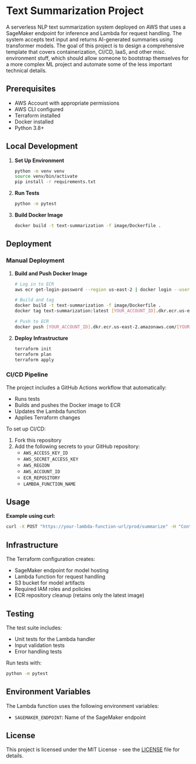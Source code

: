 # Text Summarization Project

A serverless NLP text summarization system deployed on AWS that uses a SageMaker endpoint for inference and Lambda for request handling. The system accepts text input and returns AI-generated summaries using transformer models. The goal of this project is to design a comprehensive template that covers containerization, CI/CD, IaaS, and other misc. environment stuff, which should allow someone to bootstrap themselves for a more complex ML project and automate some of the less important technical details.

## Prerequisites

- AWS Account with appropriate permissions
- AWS CLI configured
- Terraform installed
- Docker installed
- Python 3.8+

## Local Development

1. **Set Up Environment**
   ```bash
   python -m venv venv
   source venv/bin/activate
   pip install -r requirements.txt
   ```

2. **Run Tests**
   ```bash
   python -m pytest
   ```

3. **Build Docker Image**
   ```bash
   docker build -t text-summarization -f image/Dockerfile .
   ```

## Deployment

### Manual Deployment

1. **Build and Push Docker Image**
   ```bash
   # Log in to ECR
   aws ecr get-login-password --region us-east-2 | docker login --username AWS --password-stdin [YOUR_ACCOUNT_ID].dkr.ecr.us-east-2.amazonaws.com

   # Build and tag
   docker build -t text-summarization -f image/Dockerfile .
   docker tag text-summarization:latest [YOUR_ACCOUNT_ID].dkr.ecr.us-east-2.amazonaws.com/[YOUR_REPO]:latest

   # Push to ECR
   docker push [YOUR_ACCOUNT_ID].dkr.ecr.us-east-2.amazonaws.com/[YOUR_REPO]:latest
   ```

2. **Deploy Infrastructure**
   ```bash
   terraform init
   terraform plan
   terraform apply
   ```

### CI/CD Pipeline

The project includes a GitHub Actions workflow that automatically:
- Runs tests
- Builds and pushes the Docker image to ECR
- Updates the Lambda function
- Applies Terraform changes

To set up CI/CD:

1. Fork this repository
2. Add the following secrets to your GitHub repository:
   - `AWS_ACCESS_KEY_ID`
   - `AWS_SECRET_ACCESS_KEY`
   - `AWS_REGION`
   - `AWS_ACCOUNT_ID`
   - `ECR_REPOSITORY`
   - `LAMBDA_FUNCTION_NAME`

## Usage

**Example using curl:**
```bash
curl -X POST "https://your-lambda-function-url/prod/summarize" -H "Content-Type: application/json" -d "{\"text\": \"Your long text to summarize goes here...\"}"
```

## Infrastructure

The Terraform configuration creates:
- SageMaker endpoint for model hosting
- Lambda function for request handling
- S3 bucket for model artifacts
- Required IAM roles and policies
- ECR repository cleanup (retains only the latest image)

## Testing

The test suite includes:
- Unit tests for the Lambda handler
- Input validation tests
- Error handling tests

Run tests with:
```bash
python -m pytest
```

## Environment Variables

The Lambda function uses the following environment variables:
- `SAGEMAKER_ENDPOINT`: Name of the SageMaker endpoint

## License

This project is licensed under the MIT License - see the [LICENSE](LICENSE) file for details.